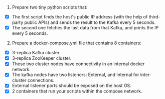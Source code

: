 1. Prepare two tiny python scripts that:
- [X] The first script finds the host's public IP address (with the help of third-party public APIs) and sends the result to the Kafka every 5 seconds.
- [X] The second one fetches the last data from that Kafka, and prints the IP every 5 seconds.
2. Prepare a docker-compose.yml file that contains 8 containers:
- [X] 3-replica Kafka cluster.
- [X] 3-replica ZooKeeper cluster.
- [X] These two cluster nodes have connectivity in an internal docker network.
- [X] The kafka nodes have two listeners: External, and Internal for inter-cluster connections.
- [X] External listener ports should be exposed on the host OS.
- [X] 2 containers that run your scripts within the compose network.
